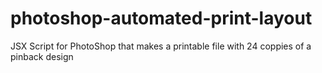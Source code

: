 # photoshop-automated-print-layout
 JSX Script for PhotoShop that makes a printable file with 24 coppies of a pinback design
